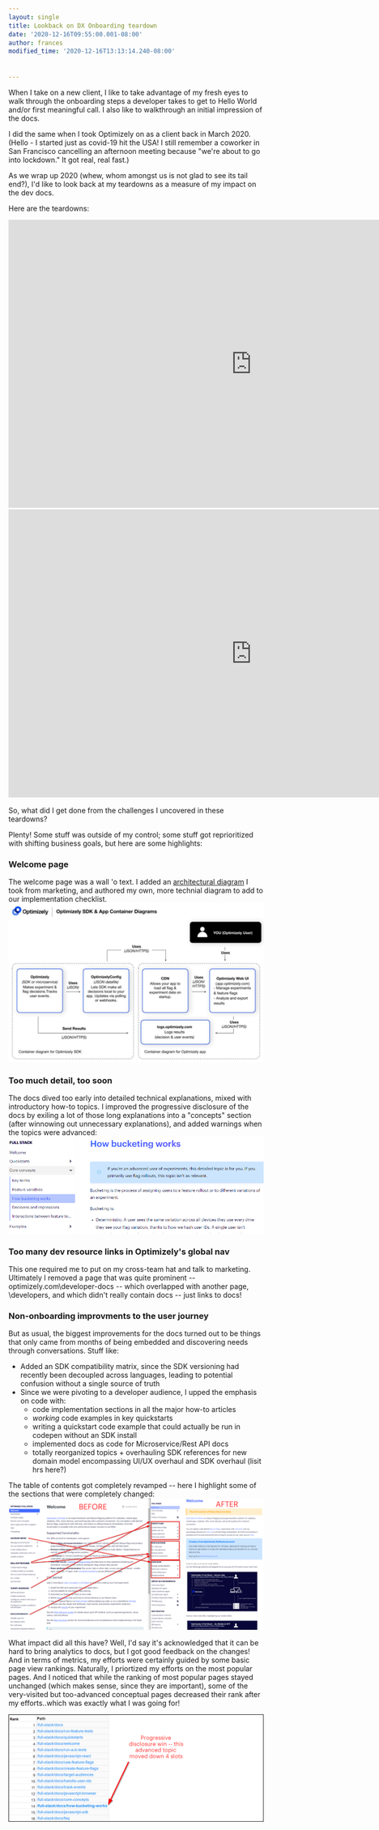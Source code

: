 ```yaml
---
layout: single
title: Lookback on DX Onboarding teardown
date: '2020-12-16T09:55:00.001-08:00'
author: frances
modified_time: '2020-12-16T13:13:14.240-08:00'


---
```


When I take on a new client, I like to take advantage of my fresh eyes to walk through the onboarding steps a developer takes to get to Hello World and/or first meaningful call.  I also like to walkthrough an initial impression of the docs.


I did the same when I took Optimizely on as a client back in March 2020. (Hello - I started just as covid-19 hit the USA! I still remember a coworker in San Francisco cancelling an afternoon meeting because "we're about to go into lockdown." It got real, real fast.)

As we wrap up 2020 (whew, whom amongst us is not glad to see its tail end?), I'd like to look back at my teardowns as a measure of my impact on the dev docs. 

Here are the teardowns:

<iframe src="https://docs.google.com/presentation/d/e/2PACX-1vQOG4mNWEJE-SiDPcxYJzK1SRhte8RaOnF8d_ZuxHH6da0JGCyE9AyrkzG04qtOWEsoQDi6QWCeSxHd/embed?start=false&loop=false&delayms=5000" frameborder="0" width="960" height="569" allowfullscreen="true" mozallowfullscreen="true" webkitallowfullscreen="true"></iframe>


<iframe src="https://docs.google.com/presentation/d/e/2PACX-1vT0yeU_IJPUrYDH0BVVpQZYrCaK791BIjaNe5eZz-HQf4cddy7Oq_nuwPJjq_QldIwEINrd3TndGCJU/embed?start=false&loop=false&delayms=5000" frameborder="0" width="960" height="569" allowfullscreen="true" mozallowfullscreen="true" webkitallowfullscreen="true"></iframe>


So, what did I get done from the challenges I uncovered in these teardowns? 

Plenty! Some stuff was outside of my control; some stuff got reprioritized with shifting business goals, but here are some highlights:

### Welcome page
The welcome page was a wall 'o text. I added an [architectural diagram](https://docs.developers.optimizely.com/full-stack/docs/welcome) I took from marketing, and authored my own, more technial diagram to add to our implementation checklist.
![image](/assets/images/optim_diagram.png)

### Too much detail, too soon
The docs dived too early into detailed technical explanations, mixed with introductory how-to topics. I improved the progressive disclosure of the docs by exiling a lot of those long explanations into a "concepts" section (after winnowing out unnecessary explanations), and added warnings when the topics were advanced:
![image](/assets/images/progressive_disclosure.png)


### Too many dev resource links in Optimizely's global nav
This one required me to put on my cross-team hat and talk to marketing. Ultimately I removed a page that was quite prominent -- optimizely.com\developer-docs -- which overlapped with another page, \developers, and which didn't really contain docs -- just links to docs!   

### Non-onboarding improvments to the user journey

But as usual, the biggest improvements for the docs turned out to be things that only came from months of being embedded and discovering needs through conversations. Stuff like: 


- Added an SDK compatibility matrix, since the SDK versioning had recently been decoupled across languages, leading to potential confusion without a single source of truth
- Since we were pivoting to a developer audience, I upped the emphasis on code with:
   - code implementation sections in all the major how-to articles
   - *working* code examples in key quickstarts
   - writing a quickstart code example that could actually be run in codepen without an SDK install 
   - implemented docs as code for Microservice/Rest API docs
   - totally reorganized topics + overhauling SDK references for new domain model encompassing UI/UX overhaul and SDK overhaul (lisit hrs here?) 

The table of contents got completely revamped -- here I highlight some of the sections that were completely changed:
![image](/assets/images/optim-before-after.png)

What impact did all this have? Well, I'd say it's acknowledged that it can be hard to bring analytics to docs, but I got good feedback on the changes! And in terms of metrics, 
my efforts were certainly guided by some basic page view rankings. Naturally, I priortized my efforts on the most popular pages. And I noticed that while the ranking of most popular pages stayed unchanged (which makes sense, since they are important), some of the very-visited but too-advanced conceptual pages decreased their rank after my efforts..which was exactly what I was going for!



![image](/assets/images/optim-metrics.png)








